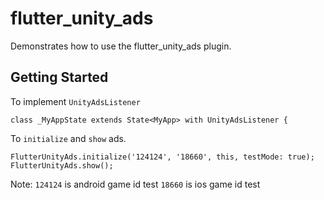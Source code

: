 # flutter_unity_ads

Demonstrates how to use the flutter_unity_ads plugin.

## Getting Started

To implement `UnityAdsListener`
```
class _MyAppState extends State<MyApp> with UnityAdsListener {
```

To `initialize` and `show` ads.
```
FlutterUnityAds.initialize('124124', '18660', this, testMode: true);
FlutterUnityAds.show();
```

Note:
`124124` is android game id test
`18660` is ios game id test
